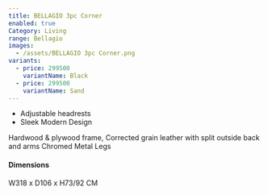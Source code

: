 ```yaml
---
title: BELLAGIO 3pc Corner
enabled: true
Category: Living
range: Bellagio
images:
  - /assets/BELLAGIO 3pc Corner.png
variants:
  - price: 299500
    variantName: Black
  - price: 299500
    variantName: Sand
---
```


- Adjustable headrests
- Sleek Modern Design

Hardwood & plywood frame, Corrected grain leather with split outside back and arms
Chromed Metal Legs

#### Dimensions

W318 x D106 x H73/92 CM

